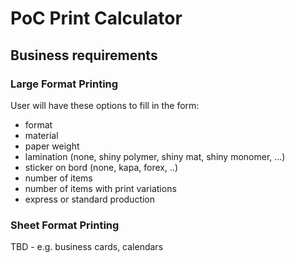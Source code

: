 # PoC Print Calculator

## Business requirements

### Large Format Printing

User will have these options to fill in the form:
* format
* material
* paper weight
* lamination (none, shiny polymer, shiny mat, shiny monomer, ...)
* sticker on bord (none, kapa, forex, ..)
* number of items
* number of items with print variations
* express or standard production

### Sheet Format Printing

TBD - e.g. business cards, calendars